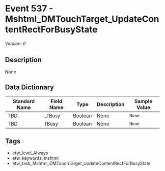 # Event 537 - Mshtml_DMTouchTarget_UpdateContentRectForBusyState
###### Version: 0

## Description
None

## Data Dictionary
|Standard Name|Field Name|Type|Description|Sample Value|
|---|---|---|---|---|
|TBD|_fBusy|Boolean|None|`None`|
|TBD|fBusy|Boolean|None|`None`|

## Tags
* etw_level_Always
* etw_keywords_mshtml
* etw_task_Mshtml_DMTouchTarget_UpdateContentRectForBusyState